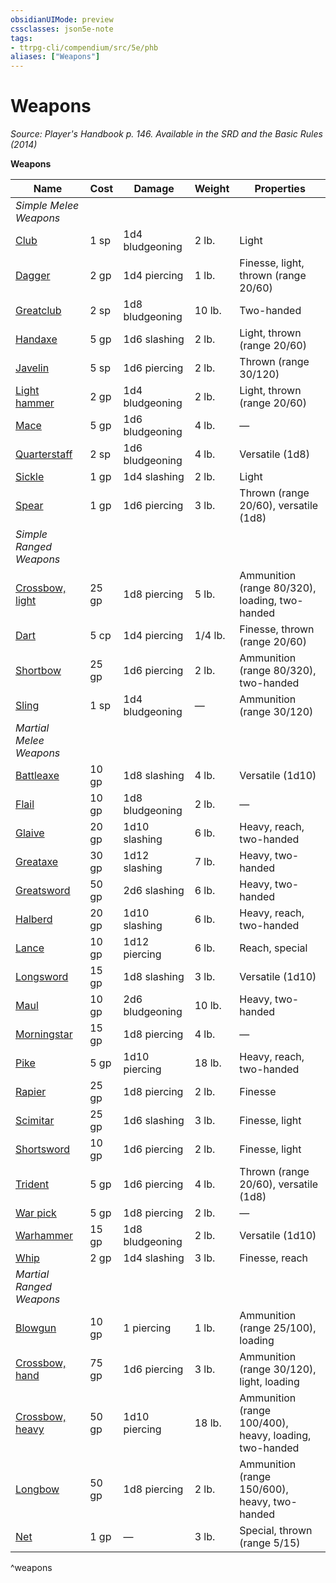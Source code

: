 ```yaml
---
obsidianUIMode: preview
cssclasses: json5e-note
tags:
- ttrpg-cli/compendium/src/5e/phb
aliases: ["Weapons"]
---
```

# Weapons
*Source: Player's Handbook p. 146. Available in the <span title='Systems Reference Document (5.1)'>SRD</span> and the Basic Rules (2014)* 

**Weapons**

| Name | Cost | Damage | Weight | Properties |
|------|------|--------|--------|------------|
| *Simple Melee Weapons* |  |  |  |  |
| [Club](/CLI/items/club.md) | 1 sp | 1d4 bludgeoning | 2 lb. | Light |
| [Dagger](/CLI/items/dagger.md) | 2 gp | 1d4 piercing | 1 lb. | Finesse, light, thrown (range 20/60) |
| [Greatclub](/CLI/items/greatclub.md) | 2 sp | 1d8 bludgeoning | 10 lb. | Two-handed |
| [Handaxe](/CLI/items/handaxe.md) | 5 gp | 1d6 slashing | 2 lb. | Light, thrown (range 20/60) |
| [Javelin](/CLI/items/javelin.md) | 5 sp | 1d6 piercing | 2 lb. | Thrown (range 30/120) |
| [Light hammer](/CLI/items/light-hammer.md) | 2 gp | 1d4 bludgeoning | 2 lb. | Light, thrown (range 20/60) |
| [Mace](/CLI/items/mace.md) | 5 gp | 1d6 bludgeoning | 4 lb. | — |
| [Quarterstaff](/CLI/items/quarterstaff.md) | 2 sp | 1d6 bludgeoning | 4 lb. | Versatile (1d8) |
| [Sickle](/CLI/items/sickle.md) | 1 gp | 1d4 slashing | 2 lb. | Light |
| [Spear](/CLI/items/spear.md) | 1 gp | 1d6 piercing | 3 lb. | Thrown (range 20/60), versatile (1d8) |
| *Simple Ranged Weapons* |  |  |  |  |
| [Crossbow, light](/CLI/items/light-crossbow.md) | 25 gp | 1d8 piercing | 5 lb. | Ammunition (range 80/320), loading, two-handed |
| [Dart](/CLI/items/dart.md) | 5 cp | 1d4 piercing | 1/4 lb. | Finesse, thrown (range 20/60) |
| [Shortbow](/CLI/items/shortbow.md) | 25 gp | 1d6 piercing | 2 lb. | Ammunition (range 80/320), two-handed |
| [Sling](/CLI/items/sling.md) | 1 sp | 1d4 bludgeoning | — | Ammunition (range 30/120) |
| *Martial Melee Weapons* |  |  |  |  |
| [Battleaxe](/CLI/items/battleaxe.md) | 10 gp | 1d8 slashing | 4 lb. | Versatile (1d10) |
| [Flail](/CLI/items/flail.md) | 10 gp | 1d8 bludgeoning | 2 lb. | — |
| [Glaive](/CLI/items/glaive.md) | 20 gp | 1d10 slashing | 6 lb. | Heavy, reach, two-handed |
| [Greataxe](/CLI/items/greataxe.md) | 30 gp | 1d12 slashing | 7 lb. | Heavy, two-handed |
| [Greatsword](/CLI/items/greatsword.md) | 50 gp | 2d6 slashing | 6 lb. | Heavy, two-handed |
| [Halberd](/CLI/items/halberd.md) | 20 gp | 1d10 slashing | 6 lb. | Heavy, reach, two-handed |
| [Lance](/CLI/items/lance.md) | 10 gp | 1d12 piercing | 6 lb. | Reach, special |
| [Longsword](/CLI/items/longsword.md) | 15 gp | 1d8 slashing | 3 lb. | Versatile (1d10) |
| [Maul](/CLI/items/maul.md) | 10 gp | 2d6 bludgeoning | 10 lb. | Heavy, two-handed |
| [Morningstar](/CLI/items/morningstar.md) | 15 gp | 1d8 piercing | 4 lb. | — |
| [Pike](/CLI/items/pike.md) | 5 gp | 1d10 piercing | 18 lb. | Heavy, reach, two-handed |
| [Rapier](/CLI/items/rapier.md) | 25 gp | 1d8 piercing | 2 lb. | Finesse |
| [Scimitar](/CLI/items/scimitar.md) | 25 gp | 1d6 slashing | 3 lb. | Finesse, light |
| [Shortsword](/CLI/items/shortsword.md) | 10 gp | 1d6 piercing | 2 lb. | Finesse, light |
| [Trident](/CLI/items/trident.md) | 5 gp | 1d6 piercing | 4 lb. | Thrown (range 20/60), versatile (1d8) |
| [War pick](/CLI/items/war-pick.md) | 5 gp | 1d8 piercing | 2 lb. | — |
| [Warhammer](/CLI/items/warhammer.md) | 15 gp | 1d8 bludgeoning | 2 lb. | Versatile (1d10) |
| [Whip](/CLI/items/whip.md) | 2 gp | 1d4 slashing | 3 lb. | Finesse, reach |
| *Martial Ranged Weapons* |  |  |  |  |
| [Blowgun](/CLI/items/blowgun.md) | 10 gp | 1 piercing | 1 lb. | Ammunition (range 25/100), loading |
| [Crossbow, hand](/CLI/items/hand-crossbow.md) | 75 gp | 1d6 piercing | 3 lb. | Ammunition (range 30/120), light, loading |
| [Crossbow, heavy](/CLI/items/heavy-crossbow.md) | 50 gp | 1d10 piercing | 18 lb. | Ammunition (range 100/400), heavy, loading, two-handed |
| [Longbow](/CLI/items/longbow.md) | 50 gp | 1d8 piercing | 2 lb. | Ammunition (range 150/600), heavy, two-handed |
| [Net](/CLI/items/net.md) | 1 gp | — | 3 lb. | Special, thrown (range 5/15) |
^weapons